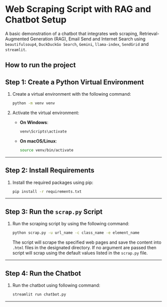 
# Web Scraping Script with RAG and Chatbot Setup

A basic demonstration of a chatbot that integrates web scraping, Retrieval-Augmented Generation (RAG), Email Send and Internet Search using `beautifulsoup4`, `DuckDuckGo Search`, `Gemini`, `llama-index`, `SendGrid` and `streamlit`. 

How to run the project
---

## Step 1: Create a Python Virtual Environment

1. Create a virtual environment with the following command:

   ```bash
   python -m venv venv
   ```

2. Activate the virtual environment:
   - **On Windows**:
     ```bash
     venv\Scripts\activate
     ```
   - **On macOS/Linux**:
     ```bash
     source venv/bin/activate
     ```

---

## Step 2: Install Requirements

1. Install the required packages using pip:

   ```bash
   pip install -r requirements.txt
   ```

---

## Step 3: Run the `scrap.py` Script
1. Run the scraping script by using the following command:

   ```bash
   python scrap.py -u url_name -c class_name -e element_name
   ```

   The script will scrape the specified web pages and save the content into `.html` files in the designated directory. If no argument are passed then script will scrap using the default values listed in the `scrap.py` file.

---

## Step 4: Run the Chatbot

1. Run the chatbot using following command:

   ```bash
   streamlit run chatbot.py
   ```
---
